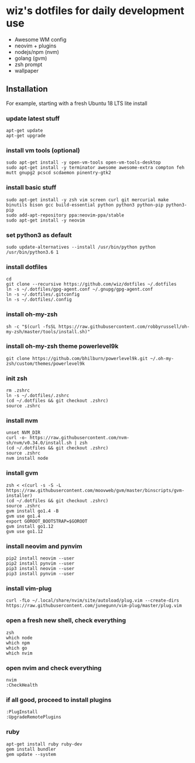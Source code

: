 # wiz's dotfiles for daily development use

* Awesome WM config
* neovim + plugins
* nodejs/npm (nvm)
* golang (gvm)
* zsh prompt
* wallpaper

## Installation

For example, starting with a fresh Ubuntu 18 LTS lite install

### update latest stuff
```
apt-get update
apt-get upgrade
```

### install vm tools (optional)
```
sudo apt-get install -y open-vm-tools open-vm-tools-desktop
sudo apt-get install -y terminator awesome awesome-extra compton feh mutt gnupg2 pcscd scdaemon pinentry-gtk2
```

### install basic stuff
```
sudo apt-get install -y zsh vim screen curl git mercurial make binutils bison gcc build-essential python python3 python-pip python3-pip
sudo add-apt-repository ppa:neovim-ppa/stable
sudo apt-get install -y neovim
```

### set python3 as default
```
sudo update-alternatives --install /usr/bin/python python /usr/bin/python3.6 1
```

### install dotfiles
```
cd
git clone --recursive https://github.com/wiz/dotfiles ~/.dotfiles
ln -s ~/.dotfiles/gpg-agent.conf ~/.gnupg/gpg-agent.conf
ln -s ~/.dotfiles/.gitconfig
ln -s ~/.dotfiles/.config
```

### install oh-my-zsh
```
sh -c "$(curl -fsSL https://raw.githubusercontent.com/robbyrussell/oh-my-zsh/master/tools/install.sh)"
```

### install oh-my-zsh theme powerlevel9k
```
git clone https://github.com/bhilburn/powerlevel9k.git ~/.oh-my-zsh/custom/themes/powerlevel9k
```

### init zsh
```
rm .zshrc
ln -s ~/.dotfiles/.zshrc
(cd ~/.dotfiles && git checkout .zshrc)
source .zshrc
```

### install nvm
```
unset NVM_DIR
curl -o- https://raw.githubusercontent.com/nvm-sh/nvm/v0.34.0/install.sh | zsh
(cd ~/.dotfiles && git checkout .zshrc)
source .zshrc
nvm install node
```

### install gvm
```
zsh < <(curl -s -S -L https://raw.githubusercontent.com/moovweb/gvm/master/binscripts/gvm-installer)
(cd ~/.dotfiles && git checkout .zshrc)
source .zshrc
gvm install go1.4 -B
gvm use go1.4
export GOROOT_BOOTSTRAP=$GOROOT
gvm install go1.12
gvm use go1.12
```

### install neovim and pynvim
```
pip2 install neovim --user
pip2 install pynvim --user
pip3 install neovim --user
pip3 install pynvim --user
```

### install vim-plug
```
curl -fLo ~/.local/share/nvim/site/autoload/plug.vim --create-dirs https://raw.githubusercontent.com/junegunn/vim-plug/master/plug.vim
```

### open a fresh new shell, check everything
```
zsh
which node
which npm
which go
which nvim
```

### open nvim and check everything
```
nvim
:CheckHealth
```
### if all good, proceed to install plugins 
```
:PlugInstall
:UpgradeRemotePlugins
```

### ruby
```
apt-get install ruby ruby-dev
gem install bundler
gem update --system
```
